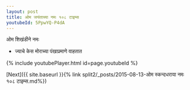 ```yaml
---
layout: post
title: ओम जयंताच्या नमः १०८ टाइम्स
youtubeId: 5PpwYQ-P4dA
---
```

 
 
 ओम शिखंडीने नमः  
 
 -  ज्याचे केस मोराच्या पंखाप्रमाणे वाहतात 
 
  
 
  
 
 
 
 
 
 


{% include youtubePlayer.html id=page.youtubeId %}
 
[Next]({{ site.baseurl }}{% link  split2/_posts/2015-08-13-ओम स्कन्दधराया नमः १०८ टाइम्स.md%})
 
